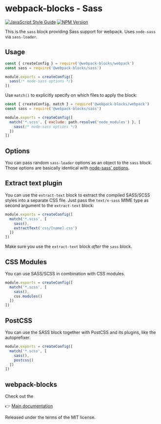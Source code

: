 # webpack-blocks - Sass

[![JavaScript Style Guide](https://img.shields.io/badge/code%20style-standard-brightgreen.svg)](http://standardjs.com/)
[![NPM Version](https://img.shields.io/npm/v/@webpack-blocks/sass.svg)](https://www.npmjs.com/package/@webpack-blocks/sass)

This is the `sass` block providing Sass support for webpack. Uses `node-sass` via `sass-loader`.


## Usage

```js
const { createConfig } = require('@webpack-blocks/webpack')
const sass = require('@webpack-blocks/sass')

module.exports = createConfig([
  sass(/* node-sass options */)
])
```

Use `match()` to explicitly specify on which files to apply the block:

```js
const { createConfig, match } = require('@webpack-blocks/webpack')
const sass = require('@webpack-blocks/sass')

module.exports = createConfig([
  match('*.scss', { exclude: path.resolve('node_modules') }, [
    sass(/* node-sass options */)
  ])
])
```


## Options

You can pass random `sass-loader` options as an object to the `sass` block. Those options are basically identical with [node-sass' options](https://github.com/sass/node-sass#options).


## Extract text plugin

You can use the `extract-text` block to extract the compiled SASS/SCSS styles into a separate CSS file. Just pass the `text/x-sass` MIME type as second argument to the `extract-text` block:

```js
module.exports = createConfig([
  match('*.scss', [
    sass(),
    extractText('css/[name].css')
  ])
])
```

Make sure you use the `extract-text` block *after* the `sass` block.


## CSS Modules

You can use SASS/SCSS in combination with CSS modules.

```js
module.exports = createConfig([
  match('*.scss', [
    sass(),
    css.modules()
  ])
])
```


## PostCSS

You can use the SASS block together with PostCSS and its plugins, like the autoprefixer.

```js
module.exports = createConfig([
  match('*.scss', [
    sass(),
    postcss()
  ])
])
```


## webpack-blocks

Check out the

👉 [Main documentation](https://github.com/andywer/webpack-blocks)

Released under the terms of the MIT license.
